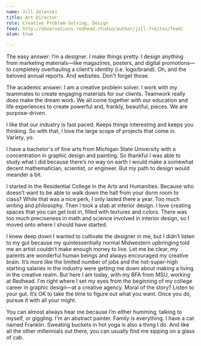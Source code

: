 ```yaml
---
name: Jill Zelenski
title: Art Director
role: Creative Problem Solving, Design
feed: http://observations.redhead.studio/author/jill-freitas/feed/
alum: true

---
```


The easy answer: I’m a designer. I make things pretty. I design anything from marketing materials—like magazines, posters, and digital promotions—to completely overhauling a client’s identity (i.e. logo/brand). Oh, and the beloved annual reports. And websites. Don't forget those. 

The academic answer: I am a creative problem solver. I work with my teammates to create engaging materials for our clients. Teamwork really does make the dream work. We all come together with our education and life experiences to create powerful and, frankly, beautiful, pieces. We are purpose-driven.

I like that our industry is fast paced. Keeps things interesting and keeps you thinking. So with that, I love the large scope of projects that come in. Variety, yo.

I have a bachelor's of fine arts from Michigan State University with a concentration in graphic design and painting. So thankful I was able to study what I did because there’s no way on earth I would make a somewhat decent mathematician, scientist, or engineer. But my path to design would meander a bit. 

I started in the Residential College in the Arts and Humanities. Because who doesn’t want to be able to walk down the hall from your dorm room to class? While that was a nice perk, I only lasted there a year. Too much writing and philosophy. Then I took a stab at interior design. I love creating spaces that you can get lost in, filled with textures and colors. There was too much preciseness in math and science involved in interior design, so I moved onto where I should have started.

I knew deep down I wanted to cultivate the designer in me, but I didn’t listen to my gut because my quintessentially normal Midwestern upbringing told me an artist couldn’t make enough money to live. Let me be clear, my parents are wonderful human beings and always encouraged my creative brain. It’s more like the limited number of jobs and the not-super-high starting salaries in the industry were getting me down about making a living in the creative realm. But here I am today, with my BFA from MSU, working at Redhead. I'm right where I set my eyes from the beginning of my college career in graphic design—at a creative agency. Moral of the story? Listen to your gut. It’s OK to take the time to figure out what you want. Once you do, pursue it with all your might.

You can almost always hear me because I’m either humming, talking to myself, or giggling. I'm an abstract painter. Family is everything. I have a cat named Franklin. Sweating buckets in hot yoga is also a thing I do. And like all the other millennials out there, you can usually find me sipping on a glass of cab.
